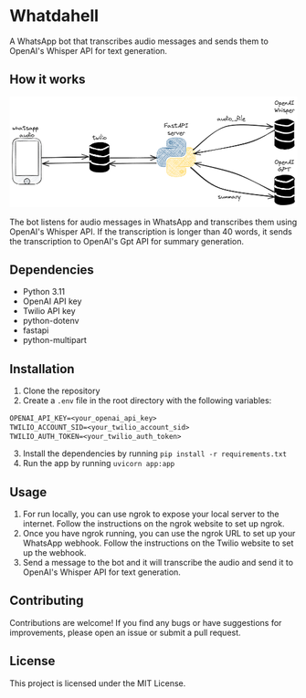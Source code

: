 # Whatdahell

A WhatsApp bot that transcribes audio messages and sends them to OpenAI's Whisper API for text generation.

## How it works

![alt text](assets/architecture.png)

The bot listens for audio messages in WhatsApp and transcribes them using OpenAI's Whisper API. If the transcription is longer than 40 words, it sends the transcription to OpenAI's Gpt API for summary generation.

## Dependencies

- Python 3.11
- OpenAI API key
- Twilio API key
- python-dotenv
- fastapi
- python-multipart

## Installation

1. Clone the repository
2. Create a `.env` file in the root directory with the following variables:

```
OPENAI_API_KEY=<your_openai_api_key>
TWILIO_ACCOUNT_SID=<your_twilio_account_sid>
TWILIO_AUTH_TOKEN=<your_twilio_auth_token>
```

3. Install the dependencies by running `pip install -r requirements.txt`
4. Run the app by running `uvicorn app:app`

## Usage

1. For run locally, you can use ngrok to expose your local server to the internet. Follow the instructions on the ngrok website to set up ngrok.
2. Once you have ngrok running, you can use the ngrok URL to set up your WhatsApp webhook. Follow the instructions on the Twilio website to set up the webhook.
3. Send a message to the bot and it will transcribe the audio and send it to OpenAI's Whisper API for text generation.

## Contributing

Contributions are welcome! If you find any bugs or have suggestions for improvements, please open an issue or submit a pull request.

## License

This project is licensed under the MIT License.
